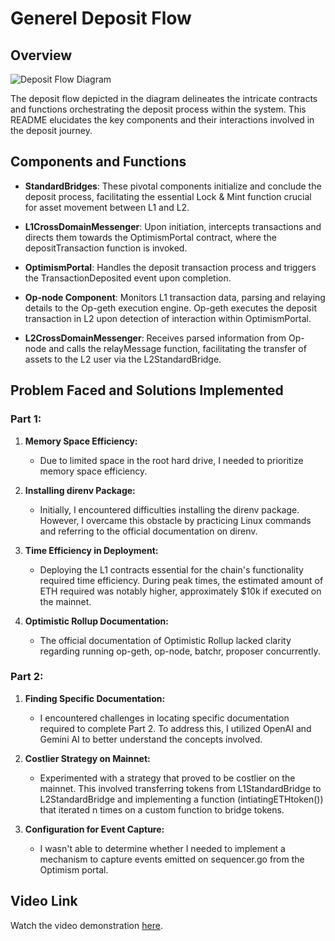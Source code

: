# Generel Deposit Flow

## Overview

![Deposit Flow Diagram](https://www.google.com/url?sa=i&url=https%3A%2F%2Fwww.alchemy.com%2Foverviews%2Foptimistic-rollups&psig=AOvVaw1rM4CDHg6hivqZKU7iDXZE&ust=1708303468747000&source=images&cd=vfe&opi=89978449&ved=0CBMQjRxqFwoTCLjMpuTUs4QDFQAAAAAdAAAAABAR)

The deposit flow depicted in the diagram delineates the intricate contracts and functions orchestrating the deposit process within the system. This README elucidates the key components and their interactions involved in the deposit journey.

## Components and Functions

- **StandardBridges**: These pivotal components initialize and conclude the deposit process, facilitating the essential Lock & Mint function crucial for asset movement between L1 and L2.

- **L1CrossDomainMessenger**: Upon initiation, intercepts transactions and directs them towards the OptimismPortal contract, where the depositTransaction function is invoked.

- **OptimismPortal**: Handles the deposit transaction process and triggers the TransactionDeposited event upon completion.

- **Op-node Component**: Monitors L1 transaction data, parsing and relaying details to the Op-geth execution engine. Op-geth executes the deposit transaction in L2 upon detection of interaction within OptimismPortal.

- **L2CrossDomainMessenger**: Receives parsed information from Op-node and calls the relayMessage function, facilitating the transfer of assets to the L2 user via the L2StandardBridge.

## Problem Faced and Solutions Implemented

### Part 1:

1. **Memory Space Efficiency:**
   - Due to limited space in the root hard drive, I needed to prioritize memory space efficiency.
   
2. **Installing direnv Package:**
   - Initially, I encountered difficulties installing the direnv package. However, I overcame this obstacle by practicing Linux commands and referring to the official documentation on direnv.
   
3. **Time Efficiency in Deployment:**
   - Deploying the L1 contracts essential for the chain's functionality required time efficiency. During peak times, the estimated amount of ETH required was notably higher, approximately $10k if executed on the mainnet.
   
4. **Optimistic Rollup Documentation:**
   - The official documentation of Optimistic Rollup lacked clarity regarding running op-geth, op-node, batchr, proposer concurrently.

### Part 2:

1. **Finding Specific Documentation:**
   - I encountered challenges in locating specific documentation required to complete Part 2. To address this, I utilized OpenAI and Gemini AI to better understand the concepts involved.
   
2. **Costlier Strategy on Mainnet:**
   - Experimented with a strategy that proved to be costlier on the mainnet. This involved transferring tokens from L1StandardBridge to L2StandardBridge and implementing a function (intiatingETHtoken()) that iterated n times on a custom function to bridge tokens.
   
3. **Configuration for Event Capture:**
   - I wasn't able to determine whether I needed to implement a mechanism to capture events emitted on sequencer.go from the Optimism portal.

## Video Link

Watch the video demonstration [here](https://drive.google.com/drive/folders/1QfUPy319qjBe422QpUHvmg-YCYSJciGp?usp=sharing).
